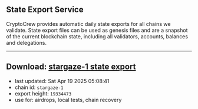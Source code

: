 ## State Export Service
CryptoCrew provides automatic daily state exports for all chains we validate. State export files can be used as genesis files and are a snapshot of the current blockchain state, including all validators, accounts, balances and delegations.

---
**Download: [stargaze-1 state export](https://dl-eu2.ccvalidators.com/SERVICE/stargaze/stargaze-1_export_19334473.json)**
---

- last updated: Sat Apr 19 2025 05:08:41
- chain id: `stargaze-1`
- export height: `19334473`
- use for: airdrops, local tests, chain recovery
